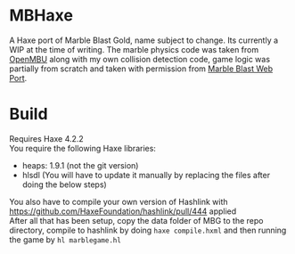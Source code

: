 # MBHaxe
A Haxe port of Marble Blast Gold, name subject to change.
Its currently a WIP at the time of writing. The marble physics code was taken from [OpenMBU](https://github.com/MBU-Team/OpenMBU) along with my own collision detection code, game logic was partially from scratch and taken with permission from [Marble Blast Web Port](https://github.com/Vanilagy/MarbleBlast).

# Build
Requires Haxe 4.2.2  
You require the following Haxe libraries: 
- heaps: 1.9.1 (not the git version)
- hlsdl (You will have to update it manually by replacing the files after doing the below steps)

You also have to compile your own version of Hashlink with https://github.com/HaxeFoundation/hashlink/pull/444 applied  
After all that has been setup, copy the data folder of MBG to the repo directory, compile to hashlink by doing `haxe compile.hxml` and then running the game by `hl marblegame.hl`


